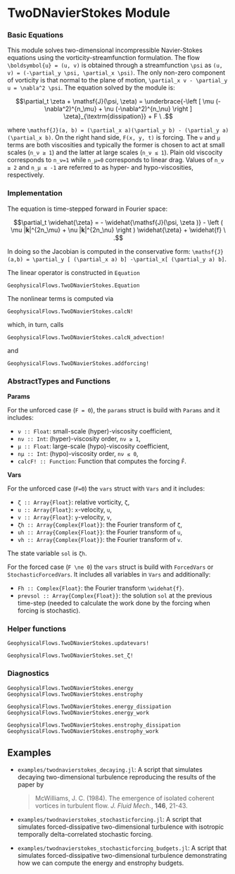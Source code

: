 # TwoDNavierStokes Module


### Basic Equations

This module solves two-dimensional incompressible Navier-Stokes equations using the 
vorticity-streamfunction formulation. The flow ``\boldsymbol{u} = (u, v)`` is obtained through 
a streamfunction ``\psi`` as ``(u, v) = (-\partial_y \psi, \partial_x \psi)``. The only non-zero 
component of vorticity is that normal to the plane of motion, 
``\partial_x v - \partial_y u = \nabla^2 \psi``. The equation solved by the module is:

```math
\partial_t \zeta + \mathsf{J}(\psi, \zeta) = \underbrace{-\left [ \mu (-\nabla^2)^{n_\mu}
+ \nu (-\nabla^2)^{n_\nu} \right ] \zeta}_{\textrm{dissipation}} + F \ .
```

where ``\mathsf{J}(a, b) = (\partial_x a)(\partial_y b) - (\partial_y a)(\partial_x b)``. On
the right hand side, ``F(x, y, t)`` is forcing. The ``ν`` and ``μ`` terms are both viscosities 
and typically the former is chosen to act at small scales (``n_ν ≥ 1``) and the latter at 
large scales (``n_ν ≤ 1``). Plain old viscocity corresponds to ``n_ν=1`` while ``n_μ=0`` 
corresponds to linear drag. Values of ``n_ν ≥ 2`` and ``n_μ ≤ -1`` are referred to as 
hyper- and hypo-viscosities, respectively.


### Implementation

The equation is time-stepped forward in Fourier space:

```math
\partial_t \widehat{\zeta} = - \widehat{\mathsf{J}(\psi, \zeta )} - \left ( \mu |𝐤|^{2n_\mu}
+ \nu |𝐤|^{2n_\nu} \right ) \widehat{\zeta} + \widehat{f} \ .
```

In doing so the Jacobian is computed in the conservative form: ``\mathsf{J}(a,b) =
\partial_y [ (\partial_x a) b] -\partial_x[ (\partial_y a) b]``.

The linear operator is constructed in `Equation`

```@docs
GeophysicalFlows.TwoDNavierStokes.Equation
```

The nonlinear terms is computed via

```@docs
GeophysicalFlows.TwoDNavierStokes.calcN!
```

which, in turn, calls 

```@docs
GeophysicalFlows.TwoDNavierStokes.calcN_advection!
```
and

```@docs
GeophysicalFlows.TwoDNavierStokes.addforcing!
```


### AbstractTypes and Functions

**Params**

For the unforced case (``F = 0``), the `params` struct is build with `Params` and it includes:
- `ν :: Float`: small-scale (hyper)-viscosity coefficient,
- `nν :: Int`: (hyper)-viscosity order, `nν ≥ 1`,
- `μ :: Float`: large-scale (hypo)-viscosity coefficient,
- `nμ :: Int`: (hypo)-viscosity order, `nν ≤ 0`,
- `calcF! :: Function`: Function that computes the forcing ``F̂``.

**Vars**

For the unforced case (``F=0``) the `vars` struct with `Vars` and it includes:
- `ζ :: Array{Float}`: relative vorticity, ``ζ``,
- `u :: Array{Float}`: ``x``-velocity, ``u``,
- `v :: Array{Float}`: ``y``-velocity, ``v``,
- `ζh :: Array{Complex{Float}}`: the Fourier transform of ``ζ``,
- `uh :: Array{Complex{Float}}`: the Fourier transform of ``u``,
- `vh :: Array{Complex{Float}}`: the Fourier transform of ``v``.

The state variable `sol` is `ζh`.

For the forced case (``F \ne 0``) the `vars` struct is build with `ForcedVars` or `StochasticForcedVars`. It includes all variables in `Vars` and additionally:
- `Fh :: Complex{Float}`: the Fourier transform ``\widehat{f}``.
- `prevsol :: Array{Complex{Float}}`: the solution `sol` at the previous time-step (needed to calculate the work done by the forcing when forcing is stochastic).

### Helper functions

```@docs
GeophysicalFlows.TwoDNavierStokes.updatevars!
```

```@docs
GeophysicalFlows.TwoDNavierStokes.set_ζ!
```


### Diagnostics

```@docs
GeophysicalFlows.TwoDNavierStokes.energy
GeophysicalFlows.TwoDNavierStokes.enstrophy
```

```@docs
GeophysicalFlows.TwoDNavierStokes.energy_dissipation
GeophysicalFlows.TwoDNavierStokes.energy_work
```

```@docs
GeophysicalFlows.TwoDNavierStokes.enstrophy_dissipation
GeophysicalFlows.TwoDNavierStokes.enstrophy_work
```


## Examples

- `examples/twodnavierstokes_decaying.jl`: A script that simulates decaying two-dimensional turbulence reproducing the results of the paper by

  > McWilliams, J. C. (1984). The emergence of isolated coherent vortices in turbulent flow. *J. Fluid Mech.*, **146**, 21-43.

- `examples/twodnavierstokes_stochasticforcing.jl`: A script that simulates forced-dissipative two-dimensional turbulence with isotropic temporally delta-correlated stochastic forcing.

- `examples/twodnavierstokes_stochasticforcing_budgets.jl`: A script that simulates forced-dissipative two-dimensional turbulence demonstrating how we can compute the energy and enstrophy budgets.
